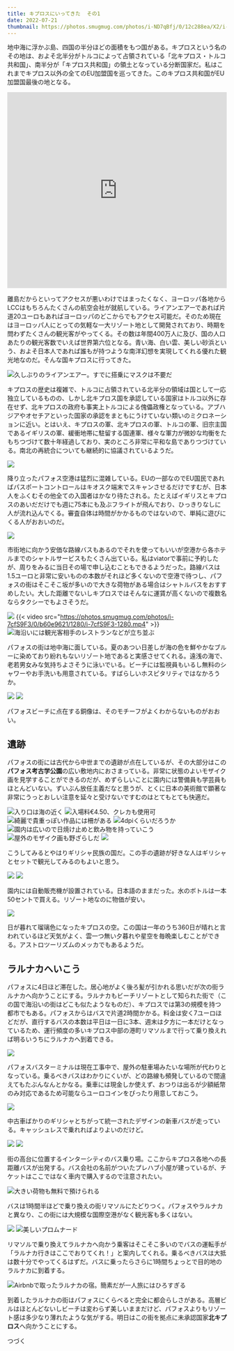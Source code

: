 ```yaml
---
title: キプロスにいってきた  その1
date: 2022-07-21
thumbnail: https://photos.smugmug.com/photos/i-ND7qBfj/0/12c288ea/X2/i-ND7qBfj-X2.jpg
---
```


地中海に浮かぶ島、四国の半分ほどの面積をもつ国がある。キプロスという名のその地は、およそ北半分がトルコによって占領されている「北キプロス・トルコ共和国」、南半分が「キプロス共和国」の領土となっている分断国家だ。私はこれまでキプロス以外の全てのEU加盟国を巡ってきた。このキプロス共和国がEU加盟国最後の地となる。

<iframe src="https://www.google.com/maps/embed?pb=!1m18!1m12!1m3!1d6446641.209320752!2d28.764205453986268!3d37.06249184735644!2m3!1f0!2f0!3f0!3m2!1i1024!2i768!4f13.1!3m3!1m2!1s0x14de1767ca494d55%3A0x324c3c807fc4146e!2sCyprus!5e0!3m2!1sen!2sjp!4v1658274927173!5m2!1sen!2sjp" width="100%" height="450" style="border:0;" allowfullscreen="" loading="lazy" referrerpolicy="no-referrer-when-downgrade"></iframe>

離島だからといってアクセスが悪いわけではまったくなく、ヨーロッパ各地からLCCはもちろんたくさんの航空会社が就航している。ライアンエアーであれば片道20ユーロもあればヨーロッパのどこからでもアクセス可能だ。そのため現在はヨーロッパ人にとっての気軽な一大リゾート地として開発されており、時期を問わずたくさんの観光客がやってくる。その数は年間400万人に及び、国の人口あたりの観光客数でいえば世界第六位となる。青い海、白い雲、美しい砂浜という、およそ日本人であれば誰もが持つような南洋幻想を実現してくれる優れた観光地なのだ。そんな国キプロスに行ってきた。

![久しぶりのライアンエアー。すでに搭乗にマスクは不要だ](https://photos.smugmug.com/photos/i-FrcXSqp/0/48743a94/X2/i-FrcXSqp-X2.jpg)

キプロスの歴史は複雑で、トルコに占領されている北半分の領域は国として一応独立しているものの、しかし北キプロス国を承認している国家はトルコ以外に存在せず、北キプロスの政府も事実上トルコによる傀儡政権となっている。アブハジアやオセチアといった国家の承認をまともにうけていない類いのミクロネーションに近い。とはいえ、キプロスの軍、北キプロスの軍、トルコの軍、旧宗主国であるイギリスの軍、緩衝地帯に駐留する国連軍、様々な軍力が微妙な均衡をたもちつづけて数十年経過しており、実のところ非常に平和な島でありつづけている。南北の再統合についても継続的に協議されているようだ。

![](https://photos.smugmug.com/photos/i-wCqPNKj/0/b00ef0cd/X2/i-wCqPNKj-X2.jpg)

降り立ったパフォス空港は猛烈に混雑している。EUの一部なのでEU国民であればパスポートコントロールはキオスク端末でスキャンさせるだけですむが、日本人をふくむその他全ての入国者はかなり待たされる。たとえばイギリスとキプロスのあいだだけでも週に75本にも及ぶフライトが飛んでおり、ひっきりなしに人が流れ込んでくる。審査自体は時間がかかるものではないので、単純に遊びにくる人がおおいのだ。

![](https://photos.smugmug.com/photos/i-WGhkPNG/0/684a2d97/X2/i-WGhkPNG-X2.jpg)

市街地に向かう安価な路線バスもあるのでそれを使ってもいいが空港から各ホテルまでのシャトルサービスもたくさん出ている。私はviatorで事前に予約したが、周りをみるに当日その場で申し込むこともできるようだった。路線バスは1.5ユーロと非常に安いものの本数がそれほど多くないので空港で待つし、パフォスの街はそこそこ坂が多いので大きな荷物がある場合はシャトルバスをおすすめしたい。大した距離でないしキプロスではそんなに運賃が高くないので複数名ならタクシーでもよさそうだ。

![](https://photos.smugmug.com/photos/i-K7qWJv8/0/82226662/X2/i-K7qWJv8-X2.jpg)
{{< video src="https://photos.smugmug.com/photos/i-7cfS9F3/0/b60e9621/1280/i-7cfS9F3-1280.mp4" >}}
![海沿いには観光客相手のレストランなどが立ち並ぶ](https://photos.smugmug.com/photos/i-Jcbx8NH/0/996dce54/X2/i-Jcbx8NH-X2.jpg)

パフォスの街は地中海に面している。夏のあつい日差しが海の色を鮮やかなブルーに染めており紛れもないリゾート地であると実感させてくれる。遠浅の海で、老若男女みな気持ちよさそうに泳いでいる。ビーチには監視員もいるし無料のシャワーやお手洗いも用意されている。すばらしいホスピタリティではなかろうか。

![](https://photos.smugmug.com/photos/i-GMDvrB2/0/a3bee9c0/X2/i-GMDvrB2-X2.jpg)
![](https://photos.smugmug.com/photos/i-Lvqs8bt/0/c712785b/X2/i-Lvqs8bt-X2.jpg)

パフォスビーチに点在する銅像は、そのモチーフがよくわからないものがおおい。

## 遺跡

パフォスの街には古代から中世までの遺跡が点在しているが、その大部分はこの**パフォス考古学公園**の広い敷地内におさまっている。非常に状態のよいモザイク画を見学することができるのだが、めずらしいことに園内には警備員も学芸員もほとんどいない。ずいぶん放任主義だなと思うが、とくに日本の美術館で顕著な非常にうっとおしい注意を延々と受けないですむのはとてもとても快適だ。

![入り口は海の近く](https://photos.smugmug.com/photos/i-mvWmzPG/0/1d78ba57/X2/i-mvWmzPG-X2.jpg)
![入場料€4.50、クレカも使用可](https://photos.smugmug.com/photos/i-CH4dQnQ/0/2804cf1d/X2/i-CH4dQnQ-X2.jpg)
![綺麗で貴重っぽい作品には柵がある](https://photos.smugmug.com/photos/i-nMV4ZmZ/0/f4998dab/X2/i-nMV4ZmZ-X2.jpg)
![4dpiくらいだろうか](https://photos.smugmug.com/photos/i-VHkbrrn/0/34cf2377/X2/i-VHkbrrn-X2.jpg)
![園内は広いので日焼け止めと飲み物を持っていこう](https://photos.smugmug.com/photos/i-jhXfq43/0/c8ab9385/X2/i-jhXfq43-X2.jpg)
![屋外のモザイク画も野ざらしだ](https://photos.smugmug.com/photos/i-Bxq3c89/0/77846abb/X2/i-Bxq3c89-X2.jpg)
![](https://photos.smugmug.com/photos/i-4zwbh7d/0/6e3d4746/X2/i-4zwbh7d-X2.jpg)

こうしてみるとやはりギリシャ民族の国だ。この手の遺跡が好きな人はギリシャとセットで観光してみるのもよいと思う。

![](https://photos.smugmug.com/photos/i-BGzFZQ8/0/cddb3c1d/X2/i-BGzFZQ8-X2.jpg)
![](https://photos.smugmug.com/photos/i-cnqnmkJ/0/5bda4e0a/X2/i-cnqnmkJ-X2.jpg)

園内には自動販売機が設置されている。日本語のままだった。水のボトルは一本50セントで買える。リゾート地なのに物価が安い。

![](https://photos.smugmug.com/photos/i-dBmvpC2/0/b8dac909/X2/i-dBmvpC2-X2.jpg)

日が暮れて瑠璃色になったキプロスの空。この国は一年のうち360日が晴れと言われているほど天気がよく、雲一つ無い夕暮れや星空を毎晩楽しむことができる。アストロツーリズムのメッカでもあるようだ。

## ラルナカへいこう

パフォスに4日ほど滞在した。居心地がよく後ろ髪が引かれる思いだが次の街ラルナカへ向かうことにする。ラルナカもビーチリゾートとして知られた街で（この国で海沿いの街はどこも似たようなものだ）、キプロスでは第3の規模を持つ都市でもある。パフォスからはバスで片道2時間かかる。料金は安く7ユーロほどだが、直行するバスの本数は平日は一日に3本、週末は夕方に一本だけとなっているため、運行頻度の多いキプロス中部の港町リマソルまで行って乗り換えれば明るいうちにラルナカへ到着できる。

![](https://photos.smugmug.com/photos/i-FDCW8Zx/0/0443ef55/X2/i-FDCW8Zx-X2.jpg)

パフォスバスターミナルは現在工事中で、屋外の駐車場みたいな場所が代わりとなっている。乗るべきバスはわかりにくいが、どの路線も頻発しているので間違えてもたぶんなんとかなる。乗車には現金しか使えず、おつりは出るが少額紙幣のみ対応であるため可能ならユーロコインをぴったり用意しておこう。

![](https://photos.smugmug.com/photos/i-kkpbbNj/0/666b24ad/X2/i-kkpbbNj-X2.jpg)

中古車ばかりのギリシャとちがって統一されたデザインの新車バスが走っている。キャッシュレスで乗れればよりよいのだけど。

![](https://photos.smugmug.com/photos/i-vD7K9fj/0/aa6c5569/X2/i-vD7K9fj-X2.jpg)
![](https://photos.smugmug.com/photos/i-sw9GJfw/0/be95f662/X2/i-sw9GJfw-X2.jpg)

街の高台に位置するインターシティのバス乗り場。ここからキプロス各地への長距離バスが出発する。バス会社の名前がついたプレハブ小屋が建っているが、チケットはここではなく車内で購入するので注意されたい。

![大きい荷物も無料で預けられる](https://photos.smugmug.com/photos/i-KS2Jvrf/0/6ae82c9f/X2/i-KS2Jvrf-X2.jpg)

バスは1時間半ほどで乗り換えの街リマソルにたどりつく。パフォスやラルナカと異なり、この街には大規模な国際空港がなく観光客も多くはない。

![](https://photos.smugmug.com/photos/i-PnckcfT/0/dab7e1c0/X2/i-PnckcfT-X2.jpg)
![美しいプロムナード](https://photos.smugmug.com/photos/i-8mZS24d/0/5918c27d/X2/i-8mZS24d-X2.jpg)

リマソルで乗り換えてラルナカへ向かう乗客はそこそこ多いのでバスの運転手が「ラルナカ行きはここでおりてくれ！」と案内してくれる。乗るべきバスは大抵は数十分でやってくるはずだ。バスに乗ったらさらに1時間ちょっとで目的地のラルナカに到着する。

![Airbnbで取ったラルナカの宿。簡素だが一人旅にはひろすぎる](https://photos.smugmug.com/photos/i-BVg44Sb/0/355b6747/X2/i-BVg44Sb-X2.jpg)

到着したラルナカの街はパフォスにくらべると完全に都会らしさがある。高層ビルはほとんどないしビーチは変わらず美しいままだけど、パフォスよりもリゾート感は多少なり薄れたような気がする。明日はこの街を拠点に未承認国家**北キプロス**へ向かうことにする。

つづく
